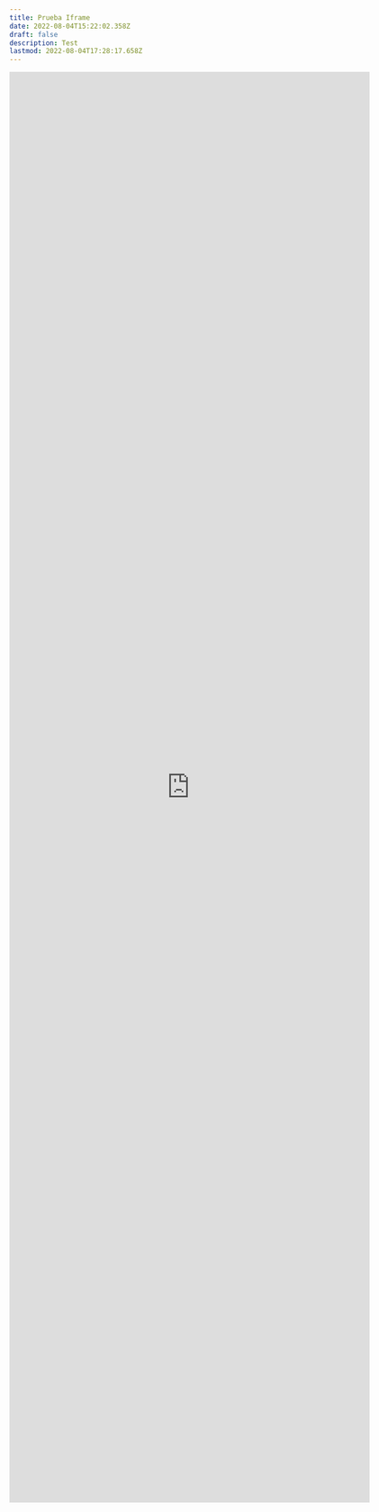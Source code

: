 ```yaml
---
title: Prueba Iframe
date: 2022-08-04T15:22:02.358Z
draft: false
description: Test
lastmod: 2022-08-04T17:28:17.658Z
---
```


<iframe src="https://docs.google.com/forms/d/e/1FAIpQLSc2VyklTyRj6_FthXy-X9hFNFH8FOWmYr6NwpgbZDiMuvidjg/viewform?embedded=true" width="640" height="2542" frameborder="0" marginheight="0" marginwidth="0">Cargando…</iframe>